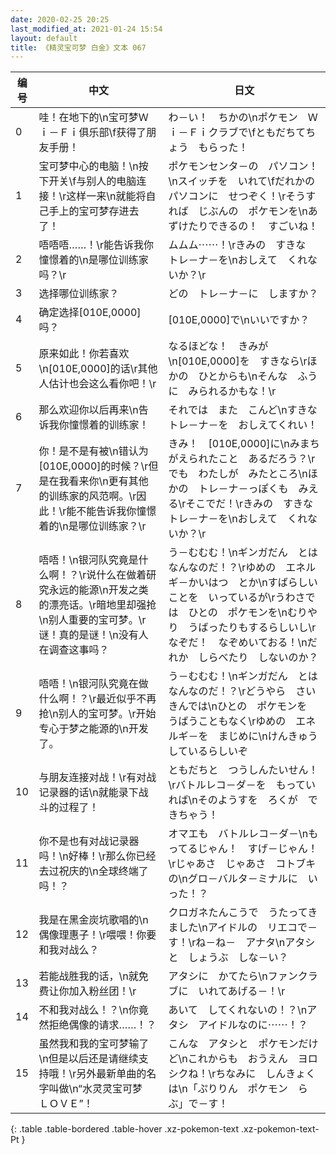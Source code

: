 ```yaml
---
date: 2020-02-25 20:25
last_modified_at: 2021-01-24 15:54
layout: default
title: 《精灵宝可梦 白金》文本 067
---
```

| 编号 | 中文 | 日文 |
| ---- | ---- | ---- |
| 0 | 哇！在地下的\n宝可梦Ｗｉ－Ｆｉ俱乐部\f获得了朋友手册！ | わ－い！　ちかの\nポケモン　Ｗｉ－Ｆｉクラブで\fともだちてちょう　もらった！ |
| 1 | 宝可梦中心的电脑！\n按下开关\f与别人的电脑连接！\r这样一来\n就能将自己手上的宝可梦存进去了！ | ポケモンセンタ－の　パソコン！\nスイッチを　いれて\fだれかの　パソコンに　せつぞく！\rそうすれば　じぶんの　ポケモンを\nあずけたりできるの！　すごいね！ |
| 2 | 唔唔唔……！\r能告诉我你憧憬着的\n是哪位训练家吗？\r | ムムム⋯⋯！\rきみの　すきな　トレ－ナ－を\nおしえて　くれないか？\r |
| 3 | 选择哪位训练家？ | どの　トレ－ナ－に　しますか？ |
| 4 | 确定选择[010E,0000]吗？ | [010E,0000]で\nいいですか？ |
| 5 | 原来如此！你若喜欢\n[010E,0000]的话\r其他人估计也会这么看你吧！\r | なるほどな！　きみが\n[010E,0000]を　すきなら\rほかの　ひとからも\nそんな　ふうに　みられるかもな！\r |
| 6 | 那么欢迎你以后再来\n告诉我你憧憬着的训练家！ | それでは　また　こんど\nすきな　トレ－ナ－を　おしえてくれい！ |
| 7 | 你！是不是有被\n错认为[010E,0000]的时候？\r但是在我看来你\n更有其他的训练家的风范啊。\r因此！\r能不能告诉我你憧憬着的\n是哪位训练家？\r | きみ！　[010E,0000]に\nみまちがえられたこと　あるだろう？\rでも　わたしが　みたところ\nほかの　トレ－ナ－っぽくも　みえる\rそこでだ！\rきみの　すきな　トレ－ナ－を\nおしえて　くれないか？\r |
| 8 | 唔唔！\n银河队究竟是什么啊！？\r说什么在做着研究永远的能源\n开发之类的漂亮话。\r暗地里却强抢\n别人重要的宝可梦。\r谜！真的是谜！\n没有人在调查这事吗？ | う－むむむ！\nギンガだん　とは　なんなのだ！？\rゆめの　エネルギ－かいはつ　とか\nすばらしいことを　いっているが\rうわさでは　ひとの　ポケモンを\nむりやり　うばったりもするらしいし\rなぞだ！　なぞめいておる！\nだれか　しらべたり　しないのか？ |
| 9 | 唔唔！\n银河队究竟在做什么啊！？\r最近似乎不再抢\n别人的宝可梦。\r开始专心于梦之能源的\n开发了。 | う－むむむ！\nギンガだん　とは　なんなのだ！？\rどうやら　さいきんでは\nひとの　ポケモンを　うばうこともなく\rゆめの　エネルギ－を　まじめに\nけんきゅう　しているらしいぞ |
| 10 | 与朋友连接对战！\r有对战记录器的话\n就能录下战斗的过程了！ | ともだちと　つうしんたいせん！\rバトルレコ－ダ－を　もっていれば\nそのようすを　ろくが　できちゃう！ |
| 11 | 你不是也有对战记录器吗！\n好棒！\r那么你已经去过祝庆的\n全球终端了吗！？ | オマエも　バトルレコ－ダ－\nもってるじゃん！　すげ－じゃん！\rじゃあさ　じゃあさ　コトブキの\nグロ－バルタ－ミナルに　いった！？ |
| 12 | 我是在黑金炭坑歌唱的\n偶像理惠子！\r喂喂！你要和我对战么？ | クロガネたんこうで　うたってきました\nアイドルの　リエコで－す！\rね－ね－　アナタ\nアタシと　しょうぶ　しな－い？ |
| 13 | 若能战胜我的话，\n就免费让你加入粉丝团！\r | アタシに　かてたら\nファンクラブに　いれてあげる－！\r |
| 14 | 不和我对战么！？\n你竟然拒绝偶像的请求……！？ | あいて　してくれないの！？\nアタシ　アイドルなのに⋯⋯！？ |
| 15 | 虽然我和我的宝可梦输了\n但是以后还是请继续支持哦！\r另外最新单曲的名字叫做\n“水灵灵宝可梦　ＬＯＶＥ”！ | こんな　アタシと　ポケモンだけど\nこれからも　おうえん　ヨロシクね！\rちなみに　しんきょくは\n「ぷりりん　ポケモン　らぶ」で－す！ |
{: .table .table-bordered .table-hover .xz-pokemon-text .xz-pokemon-text-Pt }